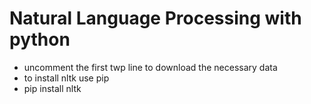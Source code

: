 # Natural Language Processing with python
* uncomment the first twp line to download the necessary data
* to install nltk use pip
* pip install nltk

